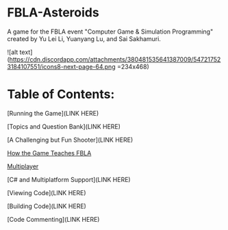 # FBLA-Asteroids
A game for the FBLA event "Computer Game &amp; Simulation Programming" created by Yu Lei Li, Yuanyang Lu, and Sai Sakhamuri.

![alt text](https://cdn.discordapp.com/attachments/380481535641387009/547217523184107551/icons8-next-page-64.png =234x468)

# Table of Contents:

[Running the Game](LINK HERE)

[Topics and Question Bank](LINK HERE)

[A Challenging but Fun Shooter](LINK HERE)

[How the Game Teaches FBLA]()

[Multiplayer]()

[C# and Multiplatform Support](LINK HERE)

[Viewing Code](LINK HERE)

[Building Code](LINK HERE)

[Code Commenting](LINK HERE)

